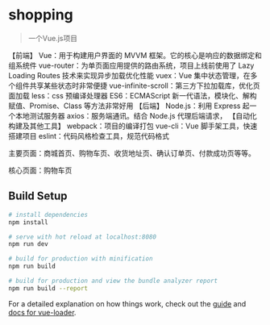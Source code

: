 # shopping

>一个Vue.js项目

【前端】
Vue：用于构建用户界面的 MVVM 框架。它的核心是响应的数据绑定和组系统件
vue-router：为单页面应用提供的路由系统，项目上线前使用了 Lazy Loading Routes 技术来实现异步加载优化性能
vuex：Vue 集中状态管理，在多个组件共享某些状态时非常便捷
vue-infinite-scroll：第三方下拉加载库，优化页面加载
less：css 预编译处理器
ES6：ECMAScript 新一代语法，模块化、解构赋值、Promise、Class 等方法非常好用
【后端】
Node.js：利用 Express 起一个本地测试服务器
axios：服务端通讯。结合 Node.js 代理后端请求，
【自动化构建及其他工具】
webpack：项目的编译打包
vue-cli：Vue 脚手架工具，快速搭建项目
eslint：代码风格检查工具，规范代码格式

主要页面：商城首页、购物车页、收货地址页、确认订单页、付款成功页等等。

核心页面：购物车页
## Build Setup

``` bash
# install dependencies
npm install

# serve with hot reload at localhost:8080
npm run dev

# build for production with minification
npm run build

# build for production and view the bundle analyzer report
npm run build --report
```

For a detailed explanation on how things work, check out the [guide](http://vuejs-templates.github.io/webpack/) and [docs for vue-loader](http://vuejs.github.io/vue-loader).
